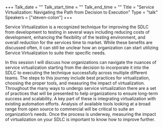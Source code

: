 +++
Talk_date = ""
Talk_start_time = ""
Talk_end_time = ""
Title = "Service Virtualization: Navigating the Path from Decision to Execution"
Type = "talk"
Speakers = ["steven-colon"]
+++

Service Virtualization is a recognized technique for improving the SDLC from development to testing in several ways including reducing costs of development, enhancing the flexibility of the testing environment, and overall reduction for the services time to market. While these benefits are discussed often, it can still be unclear how an organization can start utilizing Service Virtualization to suite their specific needs. 

In this session I will discuss how organizations can navigate the nuances of service virtualization starting from the decision to incorporate it into the SDLC to executing the technique successfully across multiple different teams. The steps to this journey include best practices for virtualization, choosing the proper tools, and measuring the impact of virtualization. 
Throughout the many ways to undergo service virtualization there are a set of practices that will be presented to help organizations to ensure long-term success and scalability. A key part of these is integrating virtualization with existing automation efforts. Analysis of available tools looking at a broad range from open source to commercial will be critical to suite an organization’s needs. Once the process is underway, measuring the impact of virtualization on your SDLC is important to know how to improve further.
